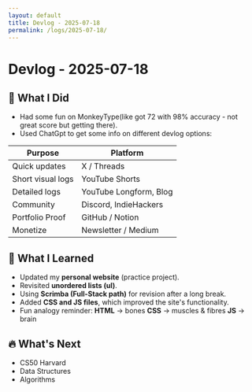 ```yaml
---
layout: default
title: Devlog - 2025-07-18
permalink: /logs/2025-07-18/
---
```


# Devlog - 2025-07-18

## 🚀 What I Did
- Had some fun on MonkeyType(like got 72 with 98% accuracy - not great score but getting there).
- Used ChatGpt to get some info on different devlog options:

|  Purpose          | Platform               |
| ----------------- | ---------------------- |
| Quick updates     | X / Threads            |
| Short visual logs | YouTube Shorts         |
| Detailed logs     | YouTube Longform, Blog |
| Community         | Discord, IndieHackers  |
| Portfolio Proof   | GitHub / Notion        |
| Monetize          | Newsletter / Medium    |

## 🧠 What I Learned
- Updated my **personal website** (practice project).
- Revisited **unordered lists (ul)**.
- Using **Scrimba (Full-Stack path)** for revision after a long break.
- Added **CSS and JS files**, which improved the site's functionality.
- Fun analogy reminder:
  **HTML** → bones
  **CSS** → muscles & fibres
  **JS** → brain
## 🔥 What's Next
- CS50 Harvard
- Data Structures
- Algorithms
